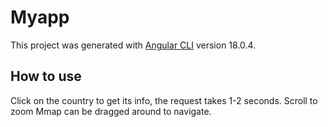 # Myapp

This project was generated with [Angular CLI](https://github.com/angular/angular-cli) version 18.0.4.

## How to use

Click on the country to get its info, the request takes 1-2 seconds.
Scroll to zoom
Mmap can be dragged around to navigate.
